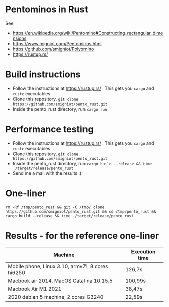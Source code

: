 # Pentominos in Rust

See
* https://en.wikipedia.org/wiki/Pentomino#Constructing_rectangular_dimensions
* https://www.migniot.com/Pentominos.html
* https://github.com/smigniot/Polyomino
* https://rustup.rs/

# Build instructions

* Follow the instructions at https://rustup.rs/ . This gets you `cargo` and `rustc` executables
* Clone this repository, `git clone https://github.com/smigniot/pento_rust.git`
* Inside the pento_rust directory, run `cargo run`

# Performance testing

* Follow the instructions at https://rustup.rs/ . This gets you `cargo` and `rustc` executables
* Clone this repository, `git clone https://github.com/smigniot/pento_rust.git`
* Inside the pento_rust directory, run `cargo build --release && time ./target/release/pento_rust`
* Send me a mail with the results :)

# One-liner

`rm -Rf /tmp/pento_rust && git -C /tmp/ clone https://github.com/smigniot/pento_rust.git && cd /tmp/pento_rust && cargo build --release && time ./target/release/pento_rust`

# Results - for the reference one-liner

| Machine | Execution time |
| ------- | -------------- |
| Mobile phone, Linux 3.10, armv7l, 8 cores hi6250 | 126,7s |
| Macbook air 2014, MacOS Catalina 10.15.5 | 100,99s |
| Macbook Air M1 2021 | 38,47s |
| 2020 debian 5 machine, 2 cores G3240 | 22,59s |


